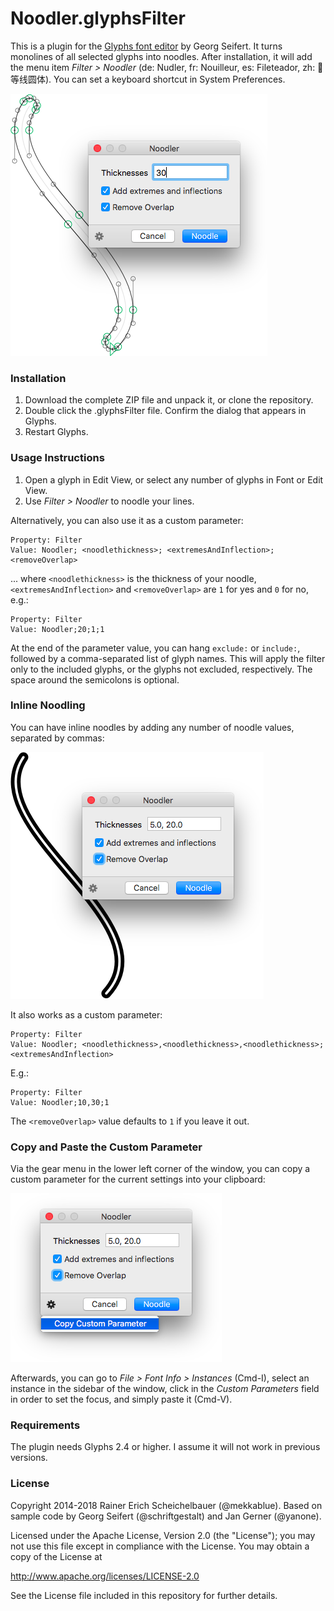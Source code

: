 # Noodler.glyphsFilter

This is a plugin for the [Glyphs font editor](http://glyphsapp.com/) by Georg Seifert.
It turns monolines of all selected glyphs into noodles. After installation, it will add the menu item *Filter > Noodler* (de: Nudler, fr: Nouilleur, es: Fileteador, zh: 🍜等线圆体). You can set a keyboard shortcut in System Preferences.

![Noodling a monoline.](Noodler.png "Noodler")

### Installation

1. Download the complete ZIP file and unpack it, or clone the repository.
2. Double click the .glyphsFilter file. Confirm the dialog that appears in Glyphs.
3. Restart Glyphs.

### Usage Instructions

1. Open a glyph in Edit View, or select any number of glyphs in Font or Edit View.
2. Use *Filter > Noodler* to noodle your lines.

Alternatively, you can also use it as a custom parameter:

	Property: Filter
	Value: Noodler; <noodlethickness>; <extremesAndInflection>; <removeOverlap>

... where `<noodlethickness>` is the thickness of your noodle, `<extremesAndInflection>` and `<removeOverlap>` are `1` for yes and `0` for no, e.g.:

	Property: Filter
	Value: Noodler;20;1;1

At the end of the parameter value, you can hang `exclude:` or `include:`, followed by a comma-separated list of glyph names. This will apply the filter only to the included glyphs, or the glyphs not excluded, respectively. The space around the semicolons is optional.

### Inline Noodling

You can have inline noodles by adding any number of noodle values, separated by commas:

![Inline-noodling a monoline.](Noodler_Inline.png "Noodle result with an inline")

It also works as a custom parameter:

	Property: Filter
	Value: Noodler; <noodlethickness>,<noodlethickness>,<noodlethickness>; <extremesAndInflection>

E.g.:

	Property: Filter
	Value: Noodler;10,30;1

The `<removeOverlap>` value defaults to `1` if you leave it out.

### Copy and Paste the Custom Parameter

Via the gear menu in the lower left corner of the window, you can copy a custom parameter for the current settings into your clipboard:

![Copying a Noodler parameter into the clipboard.](Noodler_Parameter.png "Open the gear menu for copying the custom parameter into the clipboard.")

Afterwards, you can go to *File > Font Info > Instances* (Cmd-I), select an instance in the sidebar of the window, click in the *Custom Parameters* field in order to set the focus, and simply paste it (Cmd-V).

### Requirements

The plugin needs Glyphs 2.4 or higher. I assume it will not work in previous versions.

### License

Copyright 2014-2018 Rainer Erich Scheichelbauer (@mekkablue).
Based on sample code by Georg Seifert (@schriftgestalt) and Jan Gerner (@yanone).

Licensed under the Apache License, Version 2.0 (the "License");
you may not use this file except in compliance with the License.
You may obtain a copy of the License at

http://www.apache.org/licenses/LICENSE-2.0

See the License file included in this repository for further details.
